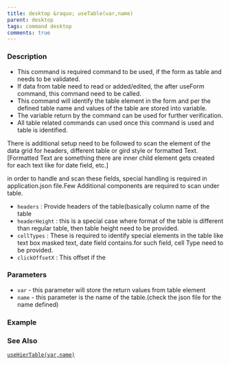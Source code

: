 ```yaml
---
title: desktop &raquo; useTable(var,name)
parent: desktop
tags: command desktop
comments: true
---
```


### Description

- This command is required command to be used, if the form as table and needs to be validated.
- If data from table need to read or added/edited, the after useForm command, this command need to be called.
- This command will identify the table element in the form and per the defined table name and values of the table are stored into variable.
- The variable return by the command can be used for further verification.
- All table related commands can used once this command is used and table is identified. 

There is additional setup need to be followed to scan the element of the data grid for headers, different table or gird style  or formatted Text.\[Formatted Text are something there are inner child element gets created for each text like for date field, etc.\]

in order to handle and scan these fields, special handling is required in application.json file.Few Additional components are required to scan under table.

- `headers`  :  Provide headers of the table(basically column name of the table
- `headerHeight` : this is a special case where format of the table is different than regular table, then table height need to be provided.
- `cellTypes` : These is required to identify special elements in the table like text box masked text, date field contains.for such field, cell Type need to be provided.
- `clickOffsetX` : This offset if the   

### Parameters

- `var` - this parameter will store the return values from table element
- `name` - this parameter is the name of the table.(check the json file for the name defined)

### Example

### See Also

[`useHierTable(var,name)`](useHierTable(var,name))